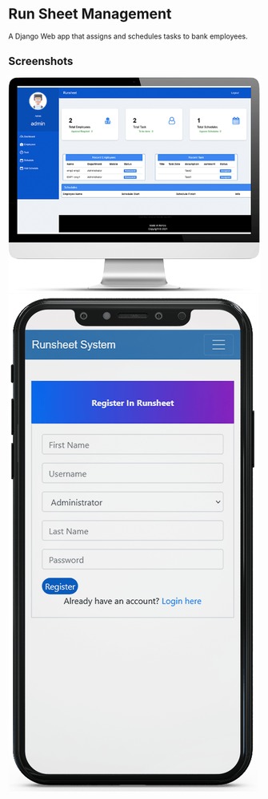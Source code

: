 # Run Sheet Management
 
A Django Web app that assigns and schedules tasks to bank employees.

## Screenshots

![Screenshot 1](/static/preview/desktop-runsheet-min.png)
![Screenshot 2](static/preview/runsheet-mobile-min.png)